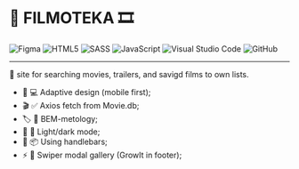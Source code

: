 # 🎥 FILMOTEKA 🎞

![Figma](https://img.shields.io/badge/figma-%23F24E1E.svg?style=for-the-badge&logo=figma&logoColor=white)
![HTML5](https://img.shields.io/badge/html5-%23E34F26.svg?style=for-the-badge&logo=html5&logoColor=white)
![SASS](https://img.shields.io/badge/SASS-hotpink.svg?style=for-the-badge&logo=SASS&logoColor=white)
![JavaScript](https://img.shields.io/badge/javascript-%23323330.svg?style=for-the-badge&logo=javascript&logoColor=%23F7DF1E)
![Visual Studio Code](https://img.shields.io/badge/Visual%20Studio%20Code-0078d7.svg?style=for-the-badge&logo=visual-studio-code&logoColor=white)
![GitHub](https://img.shields.io/badge/github-%23121011.svg?style=for-the-badge&logo=github&logoColor=white)

---

🔎 site for searching movies, trailers, and savigd films to own lists.

- 📱 💻 Adaptive design (mobile first);
- 🎬 ✅ Axios fetch from Movie.db;
- 🏷 🌿 BEM-metology;
- 🌝 🌚 Light/dark mode;
- 📄 📦 Using handlebars;
- ⚡️ 💫 Swiper modal gallery (GrowIt in footer);
